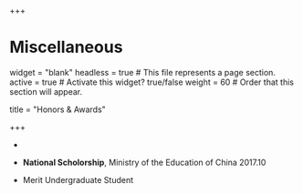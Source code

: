 +++
# Miscellaneous
widget = "blank" 
headless = true  # This file represents a page section.
active = true  # Activate this widget? true/false
weight = 60  # Order that this section will appear.

title = "Honors & Awards"

+++

- 

- **National Scholorship**, Ministry of the Education of China								2017.10

- Merit Undergraduate Student   											

  